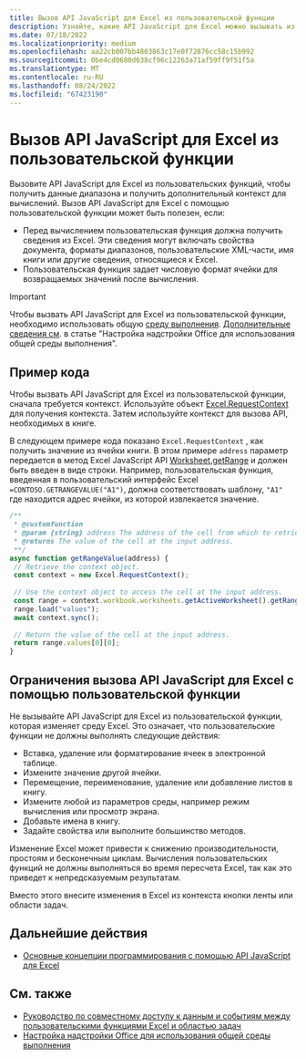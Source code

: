 ```yaml
---
title: Вызов API JavaScript для Excel из пользовательской функции
description: Узнайте, какие API JavaScript для Excel можно вызывать из пользовательской функции.
ms.date: 07/18/2022
ms.localizationpriority: medium
ms.openlocfilehash: aa22cb007bb4803863c17e0f72876cc58c15b992
ms.sourcegitcommit: 0be4cd0680d638cf96c12263a71af59ff9f51f5a
ms.translationtype: MT
ms.contentlocale: ru-RU
ms.lasthandoff: 08/24/2022
ms.locfileid: "67423190"
---
```

# <a name="call-excel-javascript-apis-from-a-custom-function"></a>Вызов API JavaScript для Excel из пользовательской функции

Вызовите API JavaScript для Excel из пользовательских функций, чтобы получить данные диапазона и получить дополнительный контекст для вычислений. Вызов API JavaScript для Excel с помощью пользовательской функции может быть полезен, если:

- Перед вычислением пользовательская функция должна получить сведения из Excel. Эти сведения могут включать свойства документа, форматы диапазонов, пользовательские XML-части, имя книги или другие сведения, относящиеся к Excel.
- Пользовательская функция задает числовую формат ячейки для возвращаемых значений после вычисления.

> [!IMPORTANT]
> Чтобы вызвать API JavaScript для Excel из пользовательской функции, необходимо использовать общую [среду выполнения](../testing/runtimes.md#shared-runtime). [Дополнительные сведения см](../develop/configure-your-add-in-to-use-a-shared-runtime.md). в статье "Настройка надстройки Office для использования общей среды выполнения".

## <a name="code-sample"></a>Пример кода

Чтобы вызвать API JavaScript для Excel из пользовательской функции, сначала требуется контекст. Используйте объект [Excel.RequestContext](/javascript/api/excel/excel.requestcontext) для получения контекста. Затем используйте контекст для вызова API, необходимых в книге.

В следующем примере кода показано `Excel.RequestContext` , как получить значение из ячейки книги. В этом примере `address` параметр передается в метод Excel JavaScript API [Worksheet.getRange](/javascript/api/excel/excel.worksheet#excel-excel-worksheet-getrange-member(1)) и должен быть введен в виде строки. Например, пользовательская функция, введенная в пользовательский интерфейс Excel `=CONTOSO.GETRANGEVALUE("A1")`, должна соответствовать шаблону, `"A1"` где находится адрес ячейки, из которой извлекается значение.

```JavaScript
/**
 * @customfunction
 * @param {string} address The address of the cell from which to retrieve the value.
 * @returns The value of the cell at the input address.
 **/
async function getRangeValue(address) {
 // Retrieve the context object. 
 const context = new Excel.RequestContext();
 
 // Use the context object to access the cell at the input address. 
 const range = context.workbook.worksheets.getActiveWorksheet().getRange(address);
 range.load("values");
 await context.sync();
 
 // Return the value of the cell at the input address.
 return range.values[0][0];
}
```

## <a name="limitations-of-calling-excel-javascript-apis-through-a-custom-function"></a>Ограничения вызова API JavaScript для Excel с помощью пользовательской функции

Не вызывайте API JavaScript для Excel из пользовательской функции, которая изменяет среду Excel. Это означает, что пользовательские функции не должны выполнять следующие действия:

- Вставка, удаление или форматирование ячеек в электронной таблице.
- Измените значение другой ячейки.
- Перемещение, переименование, удаление или добавление листов в книгу.
- Измените любой из параметров среды, например режим вычисления или просмотр экрана.
- Добавьте имена в книгу.
- Задайте свойства или выполните большинство методов.

Изменение Excel может привести к снижению производительности, простоям и бесконечным циклам. Вычисления пользовательских функций не должны выполняться во время пересчета Excel, так как это приведет к непредсказуемым результатам.

Вместо этого внесите изменения в Excel из контекста кнопки ленты или области задач.

## <a name="next-steps"></a>Дальнейшие действия

- [Основные концепции программирования с помощью API JavaScript для Excel](../reference/overview/excel-add-ins-reference-overview.md)

## <a name="see-also"></a>См. также

- [Руководство по совместному доступу к данным и событиям между пользовательскими функциями Excel и областью задач](../tutorials/share-data-and-events-between-custom-functions-and-the-task-pane-tutorial.md)
- [Настройка надстройки Office для использования общей среды выполнения](../develop/configure-your-add-in-to-use-a-shared-runtime.md)

